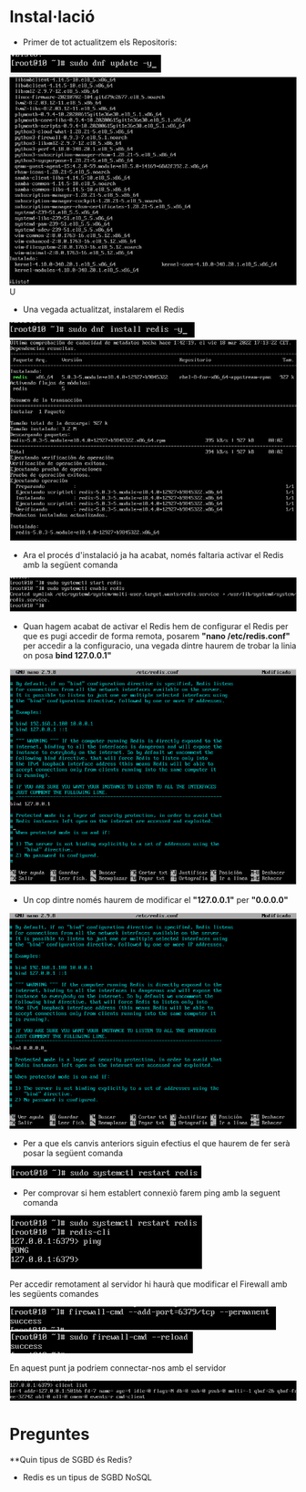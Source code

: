 # Instal·lació

- Primer de tot actualitzem els Repositoris:

![R1](https://github.com/JoelSola/Base-de-Dades/blob/main/Activitat%201/Imatges/Redis1(estesi).png)
![R2](https://github.com/JoelSola/Base-de-Dades/blob/main/Activitat%201/Imatges/Redis1.png)
U
- Una vegada actualitzat, instalarem el Redis

![R3](https://github.com/JoelSola/Base-de-Dades/blob/main/Activitat%201/Imatges/redis3(3).png)
![R4](https://github.com/JoelSola/Base-de-Dades/blob/main/Activitat%201/Imatges/Redis3.png)

- Ara el procés d'instalació ja ha acabat, només faltaria activar el Redis amb la següent comanda

![R5](https://github.com/JoelSola/Base-de-Dades/blob/main/Activitat%201/Imatges/redis5.png)

- Quan hagem acabat de activar el Redis hem de configurar el Redis per que es pugi accedir de forma remota, posarem **"nano /etc/redis.conf"** per accedir a la configuracio, una vegada dintre haurem de trobar la linia on posa **bind 127.0.0.1"**

![R6](https://github.com/JoelSola/Base-de-Dades/blob/main/Activitat%201/Imatges/redis6.png)

- Un cop dintre només haurem de modificar el **"127.0.0.1"** per **"0.0.0.0"**

![R7](https://github.com/JoelSola/Base-de-Dades/blob/main/Activitat%201/Imatges/redis7.png)

- Per a que els canvis anteriors siguin efectius el que haurem de fer serà posar la següent comanda

![R8](https://github.com/JoelSola/Base-de-Dades/blob/main/Activitat%201/Imatges/redis8.png)

- Per comprovar si hem establert connexiò farem ping amb la seguent comanda

![R9](https://github.com/JoelSola/Base-de-Dades/blob/main/Activitat%201/Imatges/redis9.png)

Per accedir remotament al servidor hi haurà que modificar el Firewall amb les següents comandes

![R10](https://github.com/JoelSola/Base-de-Dades/blob/main/Activitat%201/Imatges/redis10.png)
![R11](https://github.com/JoelSola/Base-de-Dades/blob/main/Activitat%201/Imatges/redis11.png)

En aquest punt ja podriem connectar-nos amb el servidor

![R12](https://github.com/JoelSola/Base-de-Dades/blob/main/Activitat%201/Imatges/redis12.png)

# Preguntes

**Quin tipus de SGBD és Redis?

- Redis es un tipus de SGBD NoSQL

